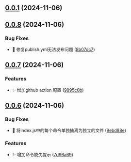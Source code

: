 ## [0.0.1](https://github.com/MuyianKing/cli/compare/v0.0.8...v0.0.1) (2024-11-06)



## [0.0.8](https://github.com/MuyianKing/cli/compare/v0.0.7...v0.0.8) (2024-11-06)


### Bug Fixes

* :bug: 修复publish.yml无法发布问题 ([8b07dc7](https://github.com/MuyianKing/cli/commit/8b07dc75e211891dfc1ec1f111c6bdf589ee3b1b))



## [0.0.7](https://github.com/MuyianKing/cli/compare/0.0.7...v0.0.7) (2024-11-06)


### Features

* :sparkles: 增加github action 配置 ([9895c0b](https://github.com/MuyianKing/cli/commit/9895c0b1e5e3f5ec570c5cb7ca2b6dce08705bcf))



## [0.0.6](https://github.com/MuyianKing/cli/compare/v0.0.5...v0.0.6) (2024-11-06)


### Bug Fixes

* :bug: 将index.js中的每个命令单独抽离为独立的文件 ([9ebd88e](https://github.com/MuyianKing/cli/commit/9ebd88e7f51cd61d74d56b462813883daacefeb0))


### Features

* :sparkles: 增加命令缺失提示 ([7d96a69](https://github.com/MuyianKing/cli/commit/7d96a69f04faa31c3dccebce176cf39f5bc022e4))



